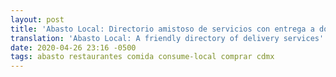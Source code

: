 ```yaml
---
layout: post
title: 'Abasto Local: Directorio amistoso de servicios con entrega a domicilio'
translation: 'Abasto Local: A friendly directory of delivery services'
date: 2020-04-26 23:16 -0500
tags: abasto restaurantes comida consume-local comprar cdmx
---
```

